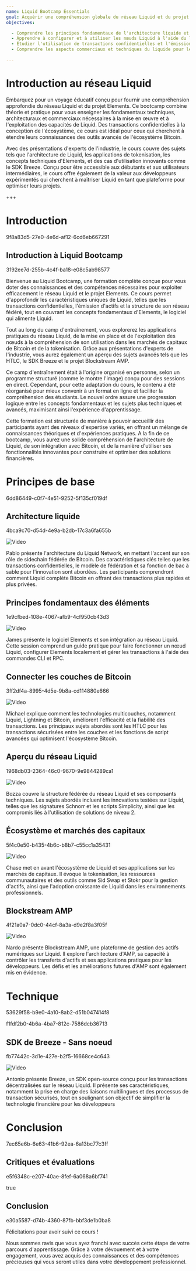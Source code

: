 ```yaml
---
name: Liquid Bootcamp Essentials
goal: Acquérir une compréhension globale du réseau Liquid et du projet Elements, et apprendre à mettre en œuvre des solutions avancées en matière de transactions confidentielles, de symbolisation et d'architecture de réseau décentralisé.
objectives: 

  - Comprendre les principes fondamentaux de l'architecture liquide et sa relation avec le bitcoin.
  - Apprendre à configurer et à utiliser les nœuds Liquid à l'aide du logiciel Elements.
  - Étudier l'utilisation de transactions confidentielles et l'émission d'actifs sur le réseau Liquid.
  - Comprendre les aspects commerciaux et techniques du liquide pour les applications sur les marchés des capitaux.

---
```

# Introduction au réseau Liquid

Embarquez pour un voyage éducatif conçu pour fournir une compréhension approfondie du réseau Liquid et du projet Elements. Ce bootcamp combine théorie et pratique pour vous enseigner les fondamentaux techniques, architecturaux et commerciaux nécessaires à la mise en œuvre et à l'exploitation des capacités de Liquid. Des transactions confidentielles à la conception de l'écosystème, ce cours est idéal pour ceux qui cherchent à étendre leurs connaissances des outils avancés de l'écosystème Bitcoin.

Avec des présentations d'experts de l'industrie, le cours couvre des sujets tels que l'architecture de Liquid, les applications de tokenisation, les concepts techniques d'Elements, et des cas d'utilisation innovants comme le SDK Breeze. Conçu pour être accessible aux débutants et aux utilisateurs intermédiaires, le cours offre également de la valeur aux développeurs expérimentés qui cherchent à maîtriser Liquid en tant que plateforme pour optimiser leurs projets.

+++
# Introduction

<partId>9f8a83d5-27e0-4e6d-af12-6cd6eb667291</partId>

## Introduction à Liquid Bootcamp

<chapterId>3192ee7d-255b-4c4f-ba18-e08c5ab98577</chapterId>

Bienvenue au Liquid Bootcamp, une formation complète conçue pour vous doter des connaissances et des compétences nécessaires pour exploiter efficacement le réseau Liquid et le projet Elements. Ce cours permet d'approfondir les caractéristiques uniques de Liquid, telles que les transactions confidentielles, l'émission d'actifs et la structure de son réseau fédéré, tout en couvrant les concepts fondamentaux d'Elements, le logiciel qui alimente Liquid.

Tout au long du camp d'entraînement, vous explorerez les applications pratiques du réseau Liquid, de la mise en place et de l'exploitation des nœuds à la compréhension de son utilisation dans les marchés de capitaux de Bitcoin et de la tokenisation. Grâce aux présentations d'experts de l'industrie, vous aurez également un aperçu des sujets avancés tels que les HTLC, le SDK Breeze et le projet Blockstream AMP.

Ce camp d'entraînement était à l'origine organisé en personne, selon un programme structuré (comme le montre l'image) conçu pour des sessions en direct. Cependant, pour cette adaptation du cours, le contenu a été réorganisé pour mieux convenir à un format en ligne et faciliter la compréhension des étudiants. Le nouvel ordre assure une progression logique entre les concepts fondamentaux et les sujets plus techniques et avancés, maximisant ainsi l'expérience d'apprentissage.

Cette formation est structurée de manière à pouvoir accueillir des participants ayant des niveaux d'expertise variés, en offrant un mélange de connaissances théoriques et d'expériences pratiques. A la fin de ce bootcamp, vous aurez une solide compréhension de l'architecture de Liquid, de son intégration avec Bitcoin, et de la manière d'utiliser ses fonctionnalités innovantes pour construire et optimiser des solutions financières.

# Principes de base

<partId>6dd86449-c0f7-4e51-9252-5f135cf019df</partId>

## Architecture liquide

<chapterId>4bca9c70-d54d-4e9a-b2db-17c3a6fa655b</chapterId>

![Video](https://youtu.be/QCyWXVWkcAM)

Pablo présente l'architecture du Liquid Network, en mettant l'accent sur son rôle de sidechain fédérée de Bitcoin. Des caractéristiques clés telles que les transactions confidentielles, le modèle de fédération et sa fonction de bac à sable pour l'innovation sont abordées. Les participants comprendront comment Liquid complète Bitcoin en offrant des transactions plus rapides et plus privées.

## Principes fondamentaux des éléments

<chapterId>1e9cfbed-108e-4067-afb9-4cf950cb43d3</chapterId>

![Video](https://youtu.be/9Yu0dPAJSek)

James présente le logiciel Elements et son intégration au réseau Liquid. Cette session comprend un guide pratique pour faire fonctionner un nœud Liquid, configurer Elements localement et gérer les transactions à l'aide des commandes CLI et RPC.

## Connecter les couches de Bitcoin

<chapterId>3ff2df4a-8995-4d5e-9b8a-cd114880e666</chapterId>

![Video](https://youtu.be/zFvv0bn4ZWY)

Michael explique comment les technologies multicouches, notamment Liquid, Lightning et Bitcoin, améliorent l'efficacité et la fiabilité des transactions. Les principaux sujets abordés sont les HTLC pour les transactions sécurisées entre les couches et les fonctions de script avancées qui optimisent l'écosystème Bitcoin.

## Aperçu du réseau Liquid

<chapterId>1968db03-2364-46c0-9670-9e9844289ca1</chapterId>

![Video](https://youtu.be/6wNeHQBlhA4)

Bozza couvre la structure fédérée du réseau Liquid et ses composants techniques. Les sujets abordés incluent les innovations testées sur Liquid, telles que les signatures Schnorr et les scripts Simplicity, ainsi que les compromis liés à l'utilisation de solutions de niveau 2.

## Écosystème et marchés des capitaux

<chapterId>5f4c0e50-b435-4b6c-b8b7-c55cc1a35431</chapterId>

![Video](https://youtu.be/IAdOxZyx7-Y)

Chase met en avant l'écosystème de Liquid et ses applications sur les marchés de capitaux. Il évoque la tokenisation, les ressources communautaires et des outils comme Sid Swap et Stokr pour la gestion d'actifs, ainsi que l'adoption croissante de Liquid dans les environnements professionnels.

## Blockstream AMP

<chapterId>4f21a0a7-0dc0-44cf-8a3a-d9e2f8a3f05f</chapterId>

![Video](https://youtu.be/AnMiD9amSUg)

Nardo présente Blockstream AMP, une plateforme de gestion des actifs numériques sur Liquid. Il explore l'architecture d'AMP, sa capacité à contrôler les transferts d'actifs et ses applications pratiques pour les développeurs. Les défis et les améliorations futures d'AMP sont également mis en évidence.

# Technique

<partId>53629f58-b9e0-4a10-8ab2-d51b047414f8</partId>

<chapterId>f1fdf2b0-4b6a-4ba7-812c-7586dcb36713</chapterId>

## SDK de Breeze - Sans noeud

<chapterId>fb77442c-3d1e-427e-b2f5-16668ce4c643</chapterId>

![Video](https://youtu.be/ucc3a-udbgo)

Antonio présente Breeze, un SDK open-source conçu pour les transactions décentralisées sur le réseau Liquid. Il présente ses caractéristiques, notamment la prise en charge des liaisons multilingues et des processus de transaction sécurisés, tout en soulignant son objectif de simplifier la technologie financière pour les développeurs

# Conclusion

<partId>7ec65e6b-6e63-41b6-92ea-6a13bc77c3ff</partId>

## Critiques et évaluations

<chapterId>e5f6348c-e207-40ae-8fef-6a068a6bf741</chapterId>

<isCourseReview>true</isCourseReview>

## Conclusion

<chapterId>e30a5587-d74b-4360-87fb-bbf3de1b0ba8</chapterId>

Félicitations pour avoir suivi ce cours !

Nous sommes ravis que vous ayez franchi avec succès cette étape de votre parcours d'apprentissage. Grâce à votre dévouement et à votre engagement, vous avez acquis des connaissances et des compétences précieuses qui vous seront utiles dans votre développement professionnel.